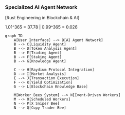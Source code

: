 ### Specialized AI Agent Network

[Rust Engineering in Blockchain & AI]

1.01^365 = 37.78 | 0.99^365 = 0.026

```mermaid
graph TD
    A[User Interface] --> B[AI Agent Network]
    B --> C[Liquidity Agent]
    B --> D[Token Analysis Agent]
    B --> E[Trading Agent]
    B --> F[Staking Agent]
    B --> G[Knowledge Agent]
    
    C --> H[Raydium Protocol Integration]
    D --> I[Market Analysis]
    E --> J[Transaction Execution]
    F --> K[Yield Optimization]
    G --> L[Blockchain Knowledge Base]
    
    M[Worker Bees System] --> N[Event-Driven Workers]
    M --> O[Scheduled Workers]
    N --> P[X Sniper Bee]
    N --> Q[Copy Trader Bee]
```
